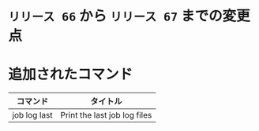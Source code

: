 # `リリース 66` から `リリース 67` までの変更点

# 追加されたコマンド

| コマンド     | タイトル                     |
|--------------|------------------------------|
| job log last | Print the last job log files |


